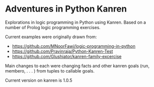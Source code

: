 # Adventures in Python Kanren
Explorations in logic programming in Python using Kanren.  Based on a number of Prolog logic programming exercises.

Current examples were originally drawn from:

- https://github.com/MNoorFawi/logic-programming-in-python
- https://github.com/Pravinraja/Python-Kanren-Test
- https://github.com/Glushiator/kanren-family-excercise

Main changes to each were changing facts and other kanren goals (run, membero, . . .  ) from tuples to callable goals.

Current version on kanren is 1.0.5